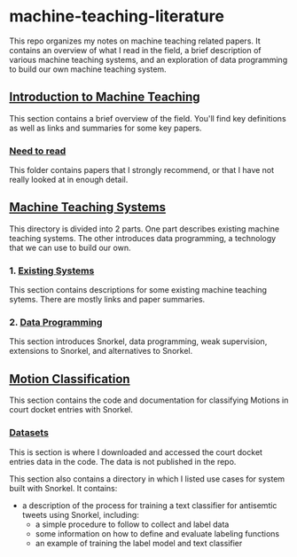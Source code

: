 # machine-teaching-literature

This repo organizes my notes on machine teaching related papers. It contains an overview of what I read in the field, a brief description of various machine teaching systems, and an exploration of data programming to build our own machine teaching system.

## [Introduction to Machine Teaching](https://github.com/simon-benigeri/machine-teaching-literature/tree/main/introduction%20to%20machine%20teaching)

This section contains a brief overview of the field. You'll find key definitions as well as links and summaries for some key papers.

### [Need to read](https://github.com/simon-benigeri/machine-teaching-literature/tree/main/introduction%20to%20machine%20teaching/need%20to%20read)

This folder contains papers that I strongly recommend, or that I have not really looked at in enough detail.

## [Machine Teaching Systems](https://github.com/simon-benigeri/machine-teaching-literature/tree/main/machine%20teaching%20systems)

This directory is divided into 2 parts. One part describes existing machine teaching systems. The other introduces data programming, a technology that we can use to build our own.

### 1. [Existing Systems](https://github.com/simon-benigeri/machine-teaching-literature/tree/main/machine%20teaching%20systems/existing%20systems)

This section contains descriptions for some existing machine teaching sytems. There are mostly links and paper summaries.

### 2. [Data Programming](https://github.com/simon-benigeri/machine-teaching-literature/tree/main/machine%20teaching%20systems/data%20programming)

This section introduces Snorkel, data programming, weak supervision, extensions to Snorkel, and alternatives to Snorkel.

## [Motion Classification](https://github.com/simon-benigeri/machine-teaching-literature/tree/main/motion%20classification)

This section contains the code and documentation for classifying Motions in court docket entries with Snorkel.

### [Datasets](https://github.com/simon-benigeri/machine-teaching-literature/tree/main/motion%20classification/datasets)

This is section is where I downloaded and accessed the court docket entries data in the code. The data is not published in the repo.

This section also contains a directory in which I listed use cases for system built with Snorkel. It contains:
  - a description of the process for training a text classifier for antisemtic tweets using Snorkel, including:
    - a simple procedure to follow to collect and label data
    - some information on how to define and evaluate labeling functions
    - an example of training the label model and text classifier
